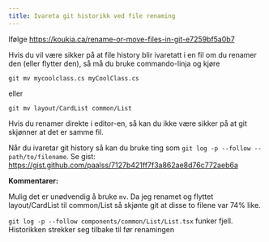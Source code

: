 ```yaml
---
title: Ivareta git historikk ved file renaming
---
```


Ifølge https://koukia.ca/rename-or-move-files-in-git-e7259bf5a0b7

Hvis du vil være sikker på at file history blir ivaretatt i en fil om du renamer den (eller flytter den), så må du bruke commando-linja og kjøre
```
git mv mycoolclass.cs myCoolClass.cs
```

eller
```
git mv layout/CardList common/List
```

Hvis du renamer direkte i editor-en, så kan du ikke være sikker på at git skjønner at det er samme fil.

Når du ivaretar git history så kan du bruke ting som `git log -p --follow -- path/to/filename`. Se gist: https://gist.github.com/paalss/7127b421ff7f3a862ae8d76c772aeb6a


**Kommentarer:**

Mulig det er unødvendig å bruke `mv`. Da jeg renamet og flyttet layout/CardList til common/List så skjønte git at disse to filene var 74% like.

`git log -p --follow components/common/List/List.tsx` funker fjell. Historikken strekker seg tilbake til før renamingen